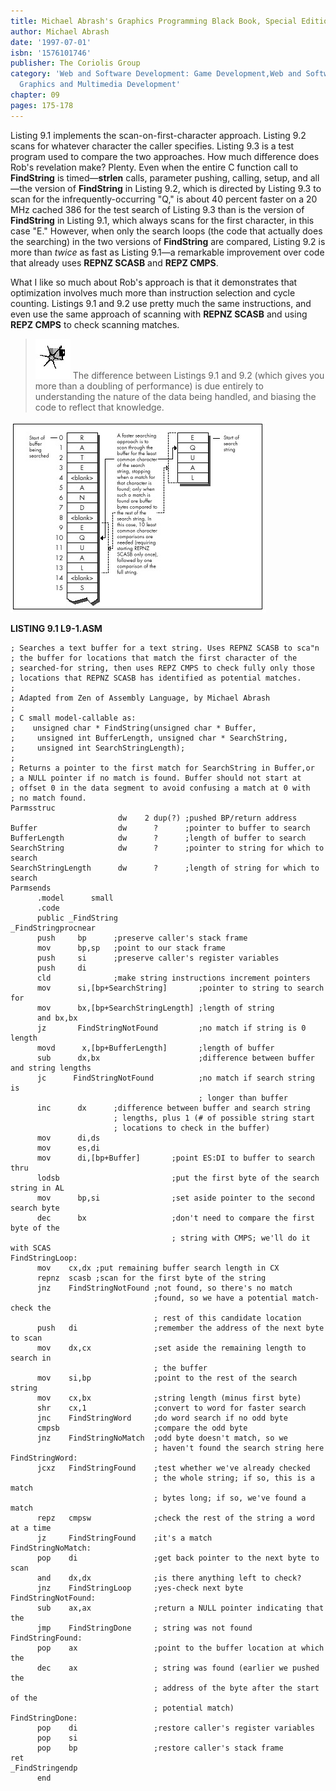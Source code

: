 ```yaml
---
title: Michael Abrash's Graphics Programming Black Book, Special Edition
author: Michael Abrash
date: '1997-07-01'
isbn: '1576101746'
publisher: The Coriolis Group
category: 'Web and Software Development: Game Development,Web and Software Development:
  Graphics and Multimedia Development'
chapter: 09
pages: 175-178
---
```


Listing 9.1 implements the scan-on-first-character approach. Listing 9.2
scans for whatever character the caller specifies. Listing 9.3 is a test
program used to compare the two approaches. How much difference does
Rob's revelation make? Plenty. Even when the entire C function call to
**FindString** is timed—**strlen** calls, parameter pushing, calling,
setup, and all—the version of **FindString** in Listing 9.2, which is
directed by Listing 9.3 to scan for the infrequently-occurring "Q," is
about 40 percent faster on a 20 MHz cached 386 for the test search of
Listing 9.3 than is the version of **FindString** in Listing 9.1, which
always scans for the first character, in this case "E." However, when
only the search loops (the code that actually does the searching) in the
two versions of **FindString** are compared, Listing 9.2 is more than
*twice* as fast as Listing 9.1—a remarkable improvement over code that
already uses **REPNZ SCASB** and **REPZ CMPS**.

What I like so much about Rob's approach is that it demonstrates that
optimization involves much more than instruction selection and cycle
counting. Listings 9.1 and 9.2 use pretty much the same instructions,
and even use the same approach of scanning with **REPNZ SCASB** and
using **REPZ CMPS** to check scanning matches.

> ![](images/i.jpg)
> The difference between Listings 9.1 and 9.2 (which gives you more than a
> doubling of performance) is due entirely to understanding the nature of
> the data being handled, and biasing the code to reflect that knowledge.

![**Figure 9.2**  *Faster searching method for locating a text string.*](images/09-02.jpg)

**LISTING 9.1 L9-1.ASM**

    ; Searches a text buffer for a text string. Uses REPNZ SCASB to sca"n
    ; the buffer for locations that match the first character of the
    ; searched-for string, then uses REPZ CMPS to check fully only those
    ; locations that REPNZ SCASB has identified as potential matches.
    ;
    ; Adapted from Zen of Assembly Language, by Michael Abrash
    ;
    ; C small model-callable as:
    ;    unsigned char * FindString(unsigned char * Buffer,
    ;     unsigned int BufferLength, unsigned char * SearchString,
    ;     unsigned int SearchStringLength);
    ;
    ; Returns a pointer to the first match for SearchString in Buffer,or
    ; a NULL pointer if no match is found. Buffer should not start at
    ; offset 0 in the data segment to avoid confusing a match at 0 with
    ; no match found.
    Parmsstruc
                            dw    2 dup(?) ;pushed BP/return address
    Buffer                  dw      ?      ;pointer to buffer to search
    BufferLength            dw      ?      ;length of buffer to search
    SearchString            dw      ?      ;pointer to string for which to search
    SearchStringLength      dw      ?      ;length of string for which to search
    Parmsends
          .model      small
          .code
          public _FindString
    _FindStringprocnear
          push     bp      ;preserve caller's stack frame
          mov      bp,sp   ;point to our stack frame
          push     si      ;preserve caller's register variables
          push     di
          cld              ;make string instructions increment pointers
          mov      si,[bp+SearchString]       ;pointer to string to search for
          mov      bx,[bp+SearchStringLength] ;length of string
          and bx,bx
          jz       FindStringNotFound         ;no match if string is 0 length
          movd      x,[bp+BufferLength]       ;length of buffer
          sub      dx,bx                      ;difference between buffer and string lengths
          jc      FindStringNotFound          ;no match if search string is
                                              ; longer than buffer
          inc      dx      ;difference between buffer and search string
                           ; lengths, plus 1 (# of possible string start
                           ; locations to check in the buffer)
          mov      di,ds
          mov      es,di
          mov      di,[bp+Buffer]       ;point ES:DI to buffer to search thru
          lodsb                         ;put the first byte of the search string in AL
          mov      bp,si                ;set aside pointer to the second search byte
          dec      bx                   ;don't need to compare the first byte of the
                                        ; string with CMPS; we'll do it with SCAS
    FindStringLoop:
          mov    cx,dx ;put remaining buffer search length in CX
          repnz  scasb ;scan for the first byte of the string
          jnz    FindStringNotFound ;not found, so there's no match
                                    ;found, so we have a potential match-check the
                                    ; rest of this candidate location
          push   di                 ;remember the address of the next byte to scan
          mov    dx,cx              ;set aside the remaining length to search in
                                    ; the buffer
          mov    si,bp              ;point to the rest of the search string
          mov    cx,bx              ;string length (minus first byte)
          shr    cx,1               ;convert to word for faster search
          jnc    FindStringWord     ;do word search if no odd byte
          cmpsb                     ;compare the odd byte
          jnz    FindStringNoMatch  ;odd byte doesn't match, so we
                                    ; haven't found the search string here
    FindStringWord:
          jcxz   FindStringFound    ;test whether we've already checked
                                    ; the whole string; if so, this is a match
                                    ; bytes long; if so, we've found a match
          repz   cmpsw              ;check the rest of the string a word at a time
          jz     FindStringFound    ;it's a match
    FindStringNoMatch:
          pop    di                 ;get back pointer to the next byte to scan
          and    dx,dx              ;is there anything left to check?
          jnz    FindStringLoop     ;yes-check next byte
    FindStringNotFound:
          sub    ax,ax              ;return a NULL pointer indicating that the
          jmp    FindStringDone     ; string was not found
    FindStringFound:
          pop    ax                 ;point to the buffer location at which the
          dec    ax                 ; string was found (earlier we pushed the
                                    ; address of the byte after the start of the
                                    ; potential match)
    FindStringDone:
          pop    di                 ;restore caller's register variables
          pop    si
          pop    bp                 ;restore caller's stack frame
    ret
    _FindStringendp
          end
